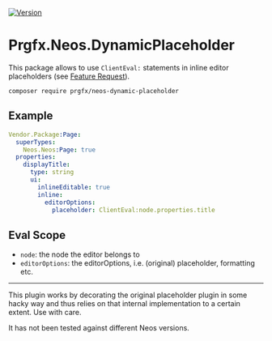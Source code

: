 [![Version](https://poser.pugx.org/prgfx/neos-dynamic-placeholder/version)](//packagist.org/packages/prgfx/neos-dynamic-placeholder)

# Prgfx.Neos.DynamicPlaceholder

This package allows to use `ClientEval:` statements in inline editor placeholders (see [Feature Request](https://github.com/neos/neos-ui/issues/2837)).

```
composer require prgfx/neos-dynamic-placeholder
```

## Example
```yaml
Vendor.Package:Page:
  superTypes:
    Neos.Neos:Page: true
  properties:
    displayTitle:
      type: string
      ui:
        inlineEditable: true
        inline:
          editorOptions:
            placeholder: ClientEval:node.properties.title
```

## Eval Scope
* `node`: the node the editor belongs to
* `editorOptions`: the editorOptions, i.e. (original) placeholder, formatting etc.

---
This plugin works by decorating the original placeholder plugin in some hacky way and thus relies on that internal implementation to a certain extent. Use with care.

It has not been tested against different Neos versions.
